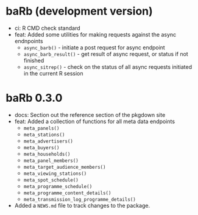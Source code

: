 # baRb (development version)

* ci: R CMD check standard
* feat: Added some utilities for making requests against the async endnpoints
    * `async_barb()` - initiate a post request for async endpoint
    * `async_barb_result()` - get result of async request, or status if not finished
    * `async_sitrep()` - check on the status of all async requests initiated in the current R session

# baRb 0.3.0

* docs: Section out the reference section of the pkgdown site
* feat: Added a collection of functions for all meta data endpoints
    * `meta_panels()`
    * `meta_stations()`
    * `meta_advertisers()`
    * `meta_buyers()`
    * `meta_households()`
    * `meta_panel_members()`
    * `meta_target_audience_members()`
    * `meta_viewing_stations()`
    * `meta_spot_schedule()`
    * `meta_programme_schedule()`
    * `meta_programme_content_details()`
    * `meta_transmission_log_programme_details()`
* Added a `NEWS.md` file to track changes to the package.
